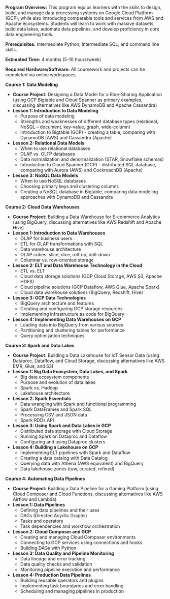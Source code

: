 
**Program Overview:** This program equips learners with the skills to design, build, and manage data processing systems on Google Cloud Platform (GCP), while also introducing comparable tools and services from AWS and Apache ecosystems.  Students will learn to work with massive datasets, build data lakes, automate data pipelines, and develop proficiency in core data engineering tools.

**Prerequisites:** Intermediate Python, Intermediate SQL, and command line skills.

**Estimated Time:** 4 months (5-10 hours/week)

**Required Hardware/Software:**  All coursework and projects can be completed via online workspaces.


**Course 1: Data Modeling**

* **Course Project:** Designing a Data Model for a Ride-Sharing Application (using GCP Bigtable and Cloud Spanner as primary examples, discussing alternatives like AWS DynamoDB and Apache Cassandra)
* **Lesson 1: Introduction to Data Modeling**
    * Purpose of data modeling
    * Strengths and weaknesses of different database types (relational, NoSQL – document, key-value, graph, wide-column)
    * Introduction to Bigtable (GCP) - creating a table, comparing with DynamoDB (AWS) and Cassandra (Apache)
* **Lesson 2: Relational Data Models**
    * When to use relational databases
    * OLAP vs. OLTP databases
    * Data normalization and denormalization (STAR, Snowflake schemas)
    * Introduction to Cloud Spanner (GCP) - distributed SQL database, comparing with Aurora (AWS) and CockroachDB (Apache)
* **Lesson 3: NoSQL Data Models**
    * When to use NoSQL databases
    * Choosing primary keys and clustering columns
    * Creating a NoSQL database in Bigtable, comparing data modeling approaches with DynamoDB and Cassandra


**Course 2: Cloud Data Warehouses**

* **Course Project:** Building a Data Warehouse for E-commerce Analytics (using BigQuery, discussing alternatives like AWS Redshift and Apache Hive)
* **Lesson 1: Introduction to Data Warehouses**
    * OLAP for business users
    * ETL for OLAP transformations with SQL
    * Data warehouse architecture
    * OLAP cubes: slice, dice, roll-up, drill-down
    * Columnar vs. row-oriented storage
* **Lesson 2: ELT and Data Warehouse Technology in the Cloud**
    * ETL vs. ELT
    * Cloud data storage solutions (GCP Cloud Storage, AWS S3, Apache HDFS)
    * Cloud pipeline solutions (GCP Dataflow, AWS Glue, Apache Spark)
    * Cloud data warehouse solutions (BigQuery, Redshift, Hive)
* **Lesson 3: GCP Data Technologies**
    * BigQuery architecture and features
    * Creating and configuring GCP storage resources
    * Implementing infrastructure as code for BigQuery
* **Lesson 4: Implementing Data Warehouses on GCP**
    * Loading data into BigQuery from various sources
    * Partitioning and clustering tables for performance
    * Query optimization techniques


**Course 3: Spark and Data Lakes**

* **Course Project:** Building a Data Lakehouse for IoT Sensor Data (using Dataproc, Dataflow, and Cloud Storage, discussing alternatives like AWS EMR, Glue, and S3)
* **Lesson 1: Big Data Ecosystem, Data Lakes, and Spark**
    * Big data ecosystem components
    * Purpose and evolution of data lakes
    * Spark vs. Hadoop
    * Lakehouse architecture
* **Lesson 2: Spark Essentials**
    * Data wrangling with Spark and functional programming
    * Spark DataFrames and Spark SQL
    * Processing CSV and JSON data
    * Spark RDDs API
* **Lesson 3: Using Spark and Data Lakes in GCP**
    * Distributed data storage with Cloud Storage
    * Running Spark on Dataproc and Dataflow
    * Configuring and using Dataproc clusters
* **Lesson 4: Building a Lakehouse on GCP**
    * Implementing ELT pipelines with Spark and Dataflow
    * Creating a data catalog with Data Catalog
    * Querying data with Athena (AWS equivalent) and BigQuery
    * Data lakehouse zones (raw, curated, refined)


**Course 4: Automating Data Pipelines**

* **Course Project:** Building a Data Pipeline for a Gaming Platform (using Cloud Composer and Cloud Functions, discussing alternatives like AWS Airflow and Lambda)
* **Lesson 1: Data Pipelines**
    * Defining data pipelines and their uses
    * DAGs (Directed Acyclic Graphs)
    * Tasks and operators
    * Task dependencies and workflow orchestration
* **Lesson 2: Cloud Composer and GCP**
    * Creating and managing Cloud Composer environments
    * Connecting to GCP services using connections and hooks
    * Building DAGs with Python
* **Lesson 3: Data Quality and Pipeline Monitoring**
    * Data lineage and error tracking
    * Data quality checks and validation
    * Monitoring pipeline execution and performance
* **Lesson 4: Production Data Pipelines**
    * Building reusable operators and plugins
    * Implementing task boundaries and error handling
    * Scheduling and managing pipelines in production

